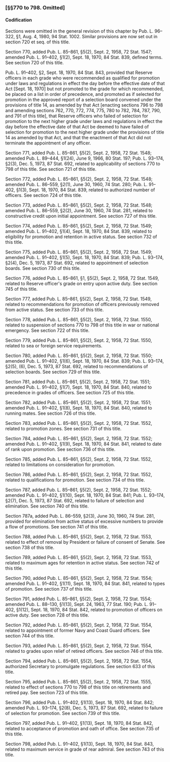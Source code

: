 ### [§§770 to 798. Omitted] ###

#### Codification ####

Sections were omitted in the general revision of this chapter by Pub. L. 96–322, §1, Aug. 4, 1980, 94 Stat. 1002. Similar provisions are now set out in section 720 et seq. of this title.

Section 770, added Pub. L. 85–861, §5(2), Sept. 2, 1958, 72 Stat. 1547; amended Pub. L. 91–402, §1(2), Sept. 18, 1970, 84 Stat. 839, defined terms. See section 720 of this title.

Pub. L. 91–402, §2, Sept. 18, 1970, 84 Stat. 843, provided that Reserve officers in each grade who were recommended as qualified for promotion under laws and regulations in effect the day before the effective date of that Act [Sept. 18, 1970] but not promoted to the grade for which recommended, be placed on a list in order of precedence, and promoted as if selected for promotion in the approved report of a selection board convened under the provisions of title 14, as amended by that Act [enacting sections 796 to 798 and amending sections 762, 770, 772, 774, 775, 780 to 782, 784, 787, 790, and 791 of this title], that Reserve officers who failed of selection for promotion to the next higher grade under laws and regulations in effect the day before the effective date of that Act be deemed to have failed of selection for promotion to the next higher grade under the provisions of title 14 as amended by that Act, and that the enactment of that Act did not terminate the appointment of any officer.

Section 771, added Pub. L. 85–861, §5(2), Sept. 2, 1958, 72 Stat. 1548; amended Pub. L. 89–444, §1(24), June 9, 1966, 80 Stat. 197; Pub. L. 93–174, §2(3), Dec. 5, 1973, 87 Stat. 692, related to applicability of sections 770 to 798 of this title. See section 721 of this title.

Section 772, added Pub. L. 85–861, §5(2), Sept. 2, 1958, 72 Stat. 1548; amended Pub. L. 86–559, §2(1), June 30, 1960, 74 Stat. 280; Pub. L. 91–402, §1(3), Sept. 18, 1970, 84 Stat. 839, related to authorized number of officers. See section 724 of this title.

Section 773, added Pub. L. 85–861, §5(2), Sept. 2, 1958, 72 Stat. 1548; amended Pub. L. 86–559, §2(2), June 30, 1960, 74 Stat. 281, related to constructive credit upon initial appointment. See section 727 of this title.

Section 774, added Pub. L. 85–861, §5(2), Sept. 2, 1958, 72 Stat. 1549; amended Pub. L. 91–402, §1(4), Sept. 18, 1970, 84 Stat. 839, related to eligibility for promotion and retention in active status. See section 732 of this title.

Section 775, added Pub. L. 85–861, §5(2), Sept. 2, 1958, 72 Stat. 1549; amended Pub. L. 91–402, §1(5), Sept. 18, 1970, 84 Stat. 839; Pub. L. 93–174, §2(4), Dec. 5, 1973, 87 Stat. 692, related to appointment of selection boards. See section 730 of this title.

Section 776, added Pub. L. 85–861, §1, §5(2), Sept. 2, 1958, 72 Stat. 1549, related to Reserve officer's grade on entry upon active duty. See section 745 of this title.

Section 777, added Pub. L. 85–861, §5(2), Sept. 2, 1958, 72 Stat. 1549, related to recommendations for promotion of officers previously removed from active status. See section 733 of this title.

Section 778, added Pub. L. 85–861, §5(2), Sept. 2, 1958, 72 Stat. 1550, related to suspension of sections 770 to 798 of this title in war or national emergency. See section 722 of this title.

Section 779, added Pub. L. 85–861, §5(2), Sept. 2, 1958, 72 Stat. 1550, related to sea or foreign service requirements.

Section 780, added Pub. L. 85–861, §5(2), Sept. 2, 1958, 72 Stat. 1550; amended Pub. L. 91–402, §1(6), Sept. 18, 1970, 84 Stat. 839; Pub. L. 93–174, §2(5), (6), Dec. 5, 1973, 87 Stat. 692, related to recommendations of selection boards. See section 729 of this title.

Section 781, added Pub. L. 85–861, §5(2), Sept. 2, 1958, 72 Stat. 1551; amended Pub. L. 91–402, §1(7), Sept. 18, 1970, 84 Stat. 840, related to precedence in grades of officers. See section 725 of this title.

Section 782, added Pub. L. 85–861, §5(2), Sept. 2, 1958, 72 Stat. 1551; amended Pub. L. 91–402, §1(8), Sept. 18, 1970, 84 Stat. 840, related to running mates. See section 726 of this title.

Section 783, added Pub. L. 85–861, §5(2), Sept. 2, 1958, 72 Stat. 1552, related to promotion zones. See section 731 of this title.

Section 784, added Pub. L. 85–861, §5(2), Sept. 2, 1958, 72 Stat. 1552; amended Pub. L. 91–402, §1(9), Sept. 18, 1970, 84 Stat. 841, related to date of rank upon promotion. See section 736 of this title.

Section 785, added Pub. L. 85–861, §5(2), Sept. 2, 1958, 72 Stat. 1552, related to limitations on consideration for promotion.

Section 786, added Pub. L. 85–861, §5(2), Sept. 2, 1958, 72 Stat. 1552, related to qualifications for promotion. See section 734 of this title.

Section 787, added Pub. L. 85–861, §5(2), Sept. 2, 1958, 72 Stat. 1552; amended Pub. L. 91–402, §1(10), Sept. 18, 1970, 84 Stat. 841; Pub. L. 93–174, §2(7), Dec. 5, 1973, 87 Stat. 692, related to failure of selection and elimination. See section 740 of this title.

Section 787a, added Pub. L. 86–559, §2(3), June 30, 1960, 74 Stat. 281, provided for elimination from active status of excessive numbers to provide a flow of promotions. See section 741 of this title.

Section 788, added Pub. L. 85–861, §5(2), Sept. 2, 1958, 72 Stat. 1553, related to effect of removal by President or failure of consent of Senate. See section 738 of this title.

Section 789, added Pub. L. 85–861, §5(2), Sept. 2, 1958, 72 Stat. 1553, related to maximum ages for retention in active status. See section 742 of this title.

Section 790, added Pub. L. 85–861, §5(2), Sept. 2, 1958, 72 Stat. 1554; amended Pub. L. 91–402, §1(11), Sept. 18, 1970, 84 Stat. 841, related to types of promotion. See section 737 of this title.

Section 791, added Pub. L. 85–861, §5(2), Sept. 2, 1958, 72 Stat. 1554; amended Pub. L. 88–130, §1(13), Sept. 24, 1963, 77 Stat. 190; Pub. L. 91–402, §1(12), Sept. 18, 1970, 84 Stat. 842, related to promotion of officers on active duty. See section 728 of this title.

Section 792, added Pub. L. 85–861, §5(2), Sept. 2, 1958, 72 Stat. 1554, related to appointment of former Navy and Coast Guard officers. See section 744 of this title.

Section 793, added Pub. L. 85–861, §5(2), Sept. 2, 1958, 72 Stat. 1554, related to grades upon relief of retired officers. See section 746 of this title.

Section 794, added Pub. L. 85–861, §5(2), Sept. 2, 1958, 72 Stat. 1554, authorized Secretary to promulgate regulations. See section 633 of this title.

Section 795, added Pub. L. 85–861, §5(2), Sept. 2, 1958, 72 Stat. 1555, related to effect of sections 770 to 798 of this title on retirements and retired pay. See section 723 of this title.

Section 796, added Pub. L. 91–402, §1(13), Sept. 18, 1970, 84 Stat. 842; amended Pub. L. 93–174, §2(8), Dec. 5, 1973, 87 Stat. 692, related to failure of selection for promotion. See section 739 of this title.

Section 797, added Pub. L. 91–402, §1(13), Sept. 18, 1970, 84 Stat. 842, related to acceptance of promotion and oath of office. See section 735 of this title.

Section 798, added Pub. L. 91–402, §1(13), Sept. 18, 1970, 84 Stat. 843, related to maximum service in grade of rear admiral. See section 743 of this title.